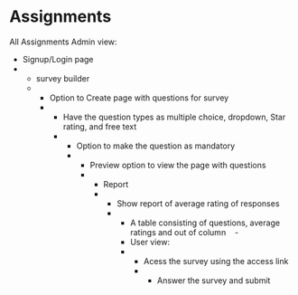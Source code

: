 # Assignments
All Assignments
 Admin view:   
 - Signup/Login page
 - - survey builder
   - - Option to Create page with questions for survey
     -  - Have the question types as multiple choice, dropdown, Star rating, and free text
        - - Option to make the question as mandatory
          - - Preview option to view the page with questions
            - - Report
              -  - Show report of average rating of responses
                 - - A table consisting of questions, average ratings and out of column    -
                   -  User view:
                   -  - Acess the survey using the access link
                      - - Answer the survey and submit
